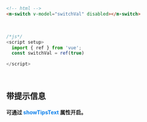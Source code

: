 <br />

```html
<!-- html -->
<m-switch v-model="switchVal" disabled></m-switch>
```
<br />

```javascript
/*js*/
<script setup>
  import { ref } from 'vue';
  const switchVal = ref(true)

</script>
```
<br />

## 带提示信息
#### 可通过 <font color=#0e80eb>**showTipsText**</font> 属性开启。
<br />
